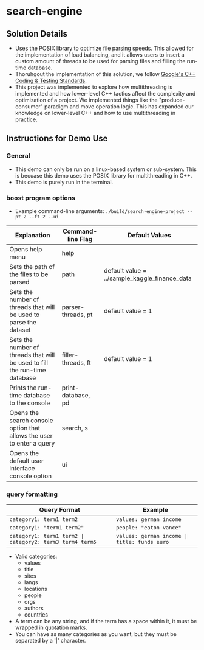 # search-engine

## Solution Details

- Uses the POSIX library to optimize file parsing speeds. This allowed for the implementation of load balancing, and it allows users to insert a custom amount of threads to be used for parsing files and filling the run-time database.
- Thoruhgout the implementation of this solution, we follow [Google's C++ Coding & Testing Standards](https://google.github.io/styleguide/cppguide.html).
- This project was implemented to explore how multithreading is implemented and how lower-level C++ tactics affect the complexity and optimization of a project. We implemented things like the "produce-consumer" paradigm and move operation logic. This has expanded our knowledge on lower-level C++ and how to use multithreading in practice.

## Instructions for Demo Use

### General

- This demo can only be run on a linux-based system or sub-system. This is becuase this demo uses the POSIX library for multithreading in C++.
- This demo is purely run in the terminal.

### boost program options

- Example command-line arguments: `./build/search-engine-project --pt 2 --ft 2 --ui`

| Explanation                                                                | Command-line Flag   | Default Values
|----------------------------------------------------------------------------|---------------------|---------------------------------------------------|
| Opens help menu                                                            | help                |                                                   |
| Sets the path of the files to be parsed                                    | path                |    default value = ../sample_kaggle_finance_data  |
| Sets the number of threads that will be used to parse the dataset          | parser-threads, pt  |    default value = 1                              |
| Sets the number of threads that will be used to fill the run-time database | filler-threads, ft  |    default value = 1                              |
| Prints the run-time database to the console                                | print-database, pd  |                                                   |
| Opens the search console option that allows the user to enter a query      | search, s           |                                                   |
| Opens the default user interface console option                            | ui                  |                                                   |

### query formatting

| Query Format                                             |  Example                                      |
|----------------------------------------------------------|-----------------------------------------------|
| `category1: term1 term2`                                 | `values: german income`                       |
| `category1: "term1 term2"`                               | `people: "eaton vance"`                       |
| `category1: term1 term2 \| category2: term3 term4 term5` | `values: german income \| title: funds euro`  |

- Valid categories:
  - values
  - title
  - sites
  - langs
  - locations
  - people
  - orgs
  - authors
  - countries
- A term can be any string, and if the term has a space within it, it must be wrapped in quotation marks.
- You can have as many categories as you want, but they must be separated by a '|' character.
